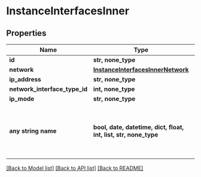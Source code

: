# InstanceInterfacesInner


## Properties
Name | Type | Description | Notes
------------ | ------------- | ------------- | -------------
**id** | **str, none_type** |  | [optional] 
**network** | [**InstanceInterfacesInnerNetwork**](InstanceInterfacesInnerNetwork.md) |  | [optional] 
**ip_address** | **str, none_type** |  | [optional] 
**network_interface_type_id** | **int, none_type** |  | [optional] 
**ip_mode** | **str, none_type** |  | [optional] 
**any string name** | **bool, date, datetime, dict, float, int, list, str, none_type** | any string name can be used but the value must be the correct type | [optional]

[[Back to Model list]](../README.md#documentation-for-models) [[Back to API list]](../README.md#documentation-for-api-endpoints) [[Back to README]](../README.md)


